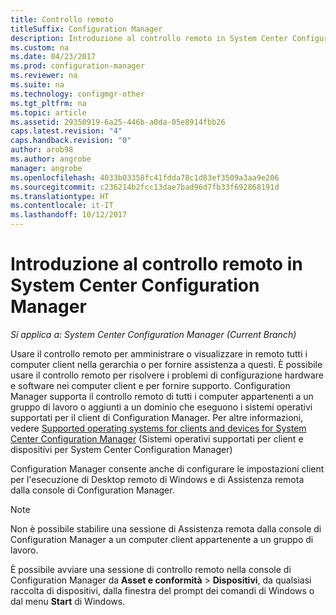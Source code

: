 ```yaml
---
title: Controllo remoto
titleSuffix: Configuration Manager
description: Introduzione al controllo remoto in System Center Configuration Manager.
ms.custom: na
ms.date: 04/23/2017
ms.prod: configuration-manager
ms.reviewer: na
ms.suite: na
ms.technology: configmgr-other
ms.tgt_pltfrm: na
ms.topic: article
ms.assetid: 29350919-6a25-446b-a0da-05e8914fbb26
caps.latest.revision: "4"
caps.handback.revision: "0"
author: arob98
ms.author: angrobe
manager: angrobe
ms.openlocfilehash: 4033b03358fc41fdda78c1d83ef3509a3aa9e206
ms.sourcegitcommit: c236214b2fcc13dae7bad96d7fb33f692868191d
ms.translationtype: HT
ms.contentlocale: it-IT
ms.lasthandoff: 10/12/2017
---
```

# <a name="introduction-to-remote-control-in-system-center-configuration-manager"></a>Introduzione al controllo remoto in System Center Configuration Manager

*Si applica a: System Center Configuration Manager (Current Branch)*

Usare il controllo remoto per amministrare o visualizzare in remoto tutti i computer client nella gerarchia o per fornire assistenza a questi. È possibile usare il controllo remoto per risolvere i problemi di configurazione hardware e software nei computer client e per fornire supporto. Configuration Manager supporta il controllo remoto di tutti i computer appartenenti a un gruppo di lavoro o aggiunti a un dominio che eseguono i sistemi operativi supportati per il client di Configuration Manager. Per altre informazioni, vedere [Supported operating systems for clients and devices for System Center Configuration Manager](../../../../core/plan-design/configs/supported-operating-systems-for-clients-and-devices.md) (Sistemi operativi supportati per client e dispositivi per System Center Configuration Manager)

Configuration Manager consente anche di configurare le impostazioni client per l'esecuzione di Desktop remoto di Windows e di Assistenza remota dalla console di Configuration Manager.  

> [!NOTE]  
>  Non è possibile stabilire una sessione di Assistenza remota dalla console di Configuration Manager a un computer client appartenente a un gruppo di lavoro. 

 È possibile avviare una sessione di controllo remoto nella console di Configuration Manager da **Asset e conformità** > **Dispositivi**, da qualsiasi raccolta di dispositivi, dalla finestra del prompt dei comandi di Windows o dal menu **Start** di Windows.  
